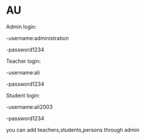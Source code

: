 # AU
Admin login:

-username:administration

-password1234



Teacher login:

-username:ali

-password1234


Student login:

-username:ali2003

-password1234



you can add teachers,students,persons through admin
